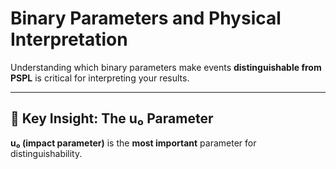 # Binary Parameters and Physical Interpretation

Understanding which binary parameters make events **distinguishable from PSPL** is critical for interpreting your results.

---

## 🔑 Key Insight: The u₀ Parameter

**u₀ (impact parameter)** is the **most important** parameter for distinguishability.

